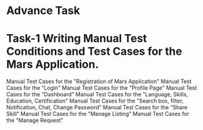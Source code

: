 # Advance Task
 
Task-1 Writing Manual Test Conditions and Test Cases for the Mars Application.
===================================================================================================================================================================================
Manual Test Cases for the "Registration of Mars Application"
Manual Test Cases for the "Login"
Manual Test Cases  for the "Profile Page"
Manual Test Cases for the "Dashboard"
Manual Test Cases for the "Language, Skills, Education, Certification"
Manual Test Cases for the "Search box, filter, Notification, Chat, Change Password"
Manual Test Cases for the "Share Skill"
Manual Test Cases for the "Manage Listing"
Manual Test Cases for the "Manage Request"
